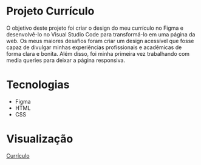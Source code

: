 # Projeto Currículo
O objetivo deste projeto foi criar o design do meu currículo no Figma e desenvolvê-lo no Visual Studio Code para transformá-lo em uma página da web. Os meus maiores
desafios foram criar um design acessível que fosse capaz de divulgar minhas experiências profissionais e acadêmicas de forma clara e bonita. Além disso, foi minha 
primeira vez trabalhando com media queries para deixar a página responsiva.

# Tecnologias
<ul>
  <li>Figma</li>
  <li>HTML</li>
  <li>CSS</li>
</ul>

# Visualização
<a href="https://amdfd.github.io/amandafalcao-resume/">Currículo</a>

